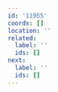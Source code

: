 ```yaml
---
id: '11955'
coords: []
location: ''
related:
  label: ''
  ids: []
next:
  label: ''
  ids: []
---
```


